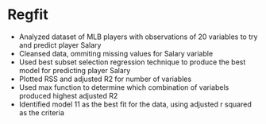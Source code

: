 # Regfit
* Analyzed dataset of MLB players with  observations of 20 variables to try and predict player Salary
* Cleansed data, ommiting missing values for Salary variable
* Used best subset selection regression technique to produce the best model for predicting player Salary 
* Plotted RSS and adjusted R2 for number of variables 
* Used max function to determine which combination of variabels produced highest adjusted R2
* Identified model 11 as the best fit for the data, using adjusted r squared as the criteria 
